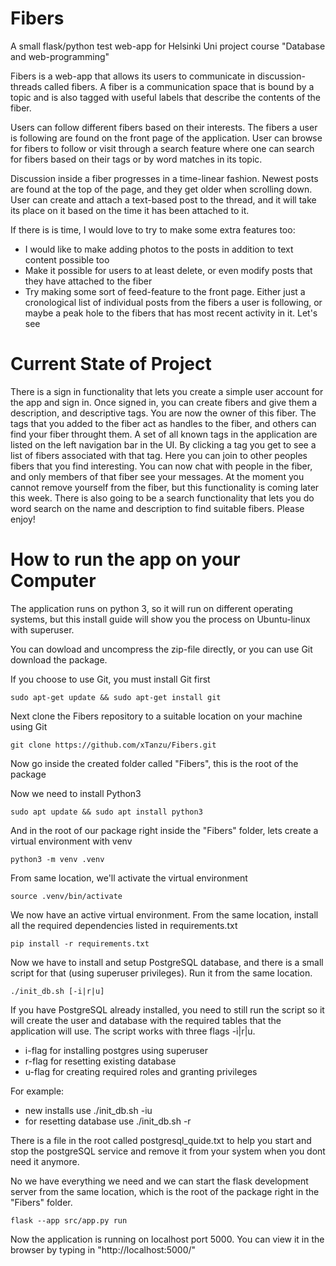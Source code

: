 # Fibers
A small flask/python test web-app for Helsinki Uni project course "Database and web-programming"

Fibers is a web-app that allows its users to communicate in discussion-threads called fibers. 
A fiber is a communication space that is bound by a topic and is also tagged with useful labels 
that describe the contents of the fiber.

Users can follow different fibers based on their interests. The fibers a user is following 
are found on the front page of the application. User can browse for fibers to follow or visit through 
a search feature where one can search for fibers based on their tags or by word matches in its topic.

Discussion inside a fiber progresses in a time-linear fashion. Newest posts are found at the top of 
the page, and they get older when scrolling down. User can create and attach a text-based post to the 
thread, and it will take its place on it based on the time it has been attached to it.

If there is is time, I would love to try to make some extra features too:
  - I would like to make adding photos to the posts in addition to text 
    content possible too
  - Make it possible for users to at least delete, or even modify posts
    that they have attached to the fiber
  - Try making some sort of feed-feature to the front page. Either 
    just a cronological list of individual posts from the fibers a user
    is following, or maybe a peak hole to the fibers that has most recent 
    activity in it. Let's see

# Current State of Project
There is a sign in functionality that lets you create a simple user account for the app and sign in. 
Once signed in, you can create fibers and give them a description, and descriptive tags. You are now 
the owner of this fiber. The tags that you added to the fiber act as handles to the fiber, and others 
can find your fiber throught them. A set of all known tags in the application are listed on the left 
navigation bar in the UI. By clicking a tag you get to see a list of fibers associated with that tag. 
Here you can join to other peoples fibers that you find interesting. You can now chat with people in 
the fiber, and only members of that fiber see your messages. At the moment you cannot remove yourself 
from the fiber, but this functionality is coming later this week. There is also going to be a search 
functionality that lets you do word search on the name and description to find suitable fibers. 
Please enjoy!

# How to run the app on your Computer
The application runs on python 3, so it will run on different operating systems, but this 
install guide will show you the process on Ubuntu-linux with superuser.

You can dowload and uncompress the zip-file directly, or you can use Git download the package.

If you choose to use Git, you must install Git first

```sudo apt-get update && sudo apt-get install git```

Next clone the Fibers repository to a suitable location on your machine using Git

```git clone https://github.com/xTanzu/Fibers.git```

Now go inside the created folder called "Fibers", this is the root of the package

Now we need to install Python3

```sudo apt update && sudo apt install python3```

And in the root of our package right inside the "Fibers" folder, lets create a virtual environment with venv

```python3 -m venv .venv```

From same location, we'll activate the virtual environment

```source .venv/bin/activate```

We now have an active virtual environment. From the same location, install all the required dependencies listed in requirements.txt

```pip install -r requirements.txt```

Now we have to install and setup PostgreSQL database, and there is a small script for that (using superuser privileges). Run it from the same location.

```./init_db.sh [-i|r|u]```

If you have PostgreSQL already installed, you need to still run the script so it will create the user and database with the required tables that the application will use.
The script works with three flags -i|r|u.
- i-flag for installing postgres using superuser
- r-flag for resetting existing database
- u-flag for creating required roles and granting privileges

For example:
- new installs use ./init_db.sh -iu
- for resetting database use ./init_db.sh -r

There is a file in the root called postgresql_quide.txt to help you start and stop the postgreSQL service and remove it from your system when you dont need it anymore.

No we have everything we need and we can start the flask development server from the same location, which is the root of the package right in the "Fibers" folder.

```flask --app src/app.py run```

Now the application is running on localhost port 5000. You can view it in the browser by typing in "http://localhost:5000/"
